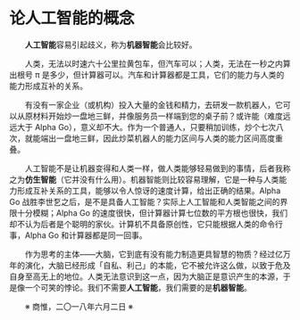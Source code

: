 # 论人工智能的概念

&emsp;&emsp;**人工智能**容易引起歧义，称为**机器智能**会比较好。

&emsp;&emsp;人类，无法以时速六十公里拉黄包车，但汽车可以；人类，无法在一秒之内算出根号 π 是多少，但计算器可以。汽车和计算器都是工具，它们的能力与人类的能力形成互补的关系。

&emsp;&emsp;有没有一家企业（或机构）投入大量的金钱和精力，去研发一款机器人，它可以从原材料开始炒一盘地三鲜，并像服务员一样端到您的桌子前？或许能（难度远远大于 Alpha Go），意义却不大。作为一个普通人，只要稍加训练，炒个七次八次，就能端出一盘地三鲜，因此炒菜机器人的能力区间与人类的能力区间高度重叠。

&emsp;&emsp;人工智能不是让机器变得和人类一样，做人类能够轻易做到的事情，后者我称之为**仿生智能**（它并没有什么用）。机器智能则比较容易理解，它是一种与人类能力形成互补关系的工具，能够以令人惊讶的速度计算，给出正确的结果。Alpha Go 战胜李世乭之后，是不是具备人工智能？实际上人工智能和人类智能之间的界限十分模糊；Alpha Go 的速度很快，但计算器计算七位数的平方根也很快，我们却不认为后者是个聪明的家伙。计算机不具备原创性，它只能根据人类的命令行事，Alpha Go 和计算器都是同一回事。

&emsp;&emsp;作为思考的主体——大脑，它到底有没有能力制造更具智慧的物质？经过亿万年的演化，大脑已经形成「自私、利己」的本能，它不被允许这么做，以致于危及自身至高无上的地位。人类无法意识到这一点，因为大脑正是意识产生的本源，于是像一个可笑的悖论。我们不需要**人工智能**，我们需要的是**机器智能**。

&emsp;&emsp;※ 商惟，二〇一八年六月二日 ※